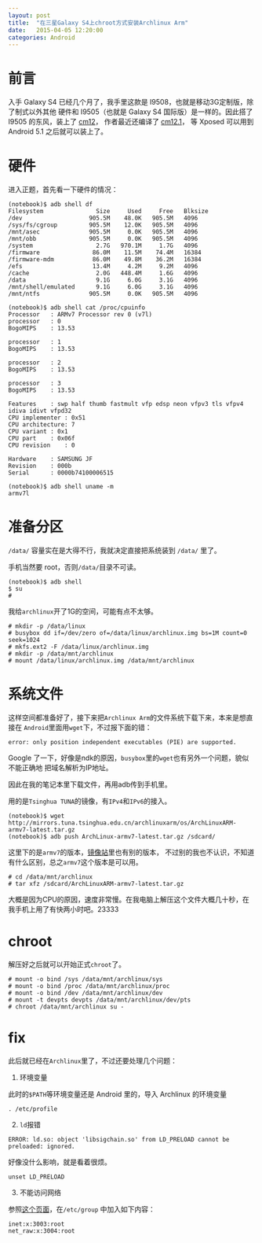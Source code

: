 ```yaml
---
layout: post
title:  "在三星Galaxy S4上chroot方式安装Archlinux Arm"
date:   2015-04-05 12:20:00
categories: Android
---
```


# 前言
入手 Galaxy S4 已经几个月了，我手里这款是 I9508，也就是移动3G定制版，除了制式以外其他
硬件和 I9505（也就是 Galaxy S4 国际版）是一样的。因此搭了 I9505 的东风，装上了
[cm12](http://forum.xda-developers.com/galaxy-s4/i9505-orig-develop/rom-cyanogenmod-12-t2943934)，
作者最近还编译了
[cm12.1](http://forum.xda-developers.com/galaxy-s4/i9505-orig-develop/exclusive-antaresone-alucard24-s-t3066696)，
等 Xposed 可以用到 Android 5.1 之后就可以装上了。

# 硬件
进入正题，首先看一下硬件的情况：

```
(notebook)$ adb shell df
Filesystem               Size     Used     Free   Blksize
/dev                   905.5M    48.0K   905.5M   4096
/sys/fs/cgroup         905.5M    12.0K   905.5M   4096
/mnt/asec              905.5M     0.0K   905.5M   4096
/mnt/obb               905.5M     0.0K   905.5M   4096
/system                  2.7G   970.1M     1.7G   4096
/firmware               86.0M    11.5M    74.4M   16384
/firmware-mdm           86.0M    49.8M    36.2M   16384
/efs                    13.4M     4.2M     9.2M   4096
/cache                   2.0G   448.4M     1.6G   4096
/data                    9.1G     6.0G     3.1G   4096
/mnt/shell/emulated      9.1G     6.0G     3.1G   4096
/mnt/ntfs              905.5M     0.0K   905.5M   4096
```

```
(notebook)$ adb shell cat /proc/cpuinfo
Processor	: ARMv7 Processor rev 0 (v7l)
processor	: 0
BogoMIPS	: 13.53

processor	: 1
BogoMIPS	: 13.53

processor	: 2
BogoMIPS	: 13.53

processor	: 3
BogoMIPS	: 13.53

Features	: swp half thumb fastmult vfp edsp neon vfpv3 tls vfpv4 idiva idivt vfpd32 
CPU implementer	: 0x51
CPU architecture: 7
CPU variant	: 0x1
CPU part	: 0x06f
CPU revision	: 0

Hardware	: SAMSUNG JF
Revision	: 000b
Serial		: 0000b74100006515
```

```
(notebook)$ adb shell uname -m
armv7l
```

# 准备分区

`/data/` 容量实在是大得不行，我就决定直接把系统装到 `/data/` 里了。

手机当然要 root，否则`/data/`目录不可读。

```
(notebook)$ adb shell
$ su
#
```

我给`archlinux`开了1G的空间，可能有点不太够。

```
# mkdir -p /data/linux
# busybox dd if=/dev/zero of=/data/linux/archlinux.img bs=1M count=0 seek=1024
# mkfs.ext2 -F /data/linux/archlinux.img
# mkdir -p /data/mnt/archlinux
# mount /data/linux/archlinux.img /data/mnt/archlinux
```

# 系统文件

这样空间都准备好了，接下来把`Archlinux Arm`的文件系统下载下来，本来是想直接在
`Android`里面用`wget`下，不过报下面的错：

```
error: only position independent executables (PIE) are supported.
```

Google 了一下，好像是ndk的原因，`busybox`里的`wget`也有另外一个问题，貌似不能正确地
把域名解析为IP地址。

因此在我的笔记本里下载文件，再用adb传到手机里。

用的是`Tsinghua TUNA`的镜像，有`IPv4`和`IPv6`的接入。

```
(notebook)$ wget http://mirrors.tuna.tsinghua.edu.cn/archlinuxarm/os/ArchLinuxARM-armv7-latest.tar.gz
(notebook)$ adb push ArchLinux-armv7-latest.tar.gz /sdcard/
```

这里下的是`armv7`的版本，[镜像站](http://mirrors.tuna.tsinghua.edu.cn/archlinuxarm/os/)里也有别的版本，
不过别的我也不认识，不知道有什么区别，总之`armv7`这个版本是可以用。

```
# cd /data/mnt/archlinux
# tar xfz /sdcard/ArchLinuxARM-armv7-latest.tar.gz
```

大概是因为CPU的原因，速度非常慢。在我电脑上解压这个文件大概几十秒，在我手机上用了有快两小时吧。23333

# chroot

解压好之后就可以开始正式`chroot`了。

```
# mount -o bind /sys /data/mnt/archlinux/sys
# mount -o bind /proc /data/mnt/archlinux/proc
# mount -o bind /dev /data/mnt/archlinux/dev
# mount -t devpts devpts /data/mnt/archlinux/dev/pts
# chroot /data/mnt/archlinux su -
```

# fix

此后就已经在`Archlinux`里了，不过还要处理几个问题：

1. 环境变量

此时的`$PATH`等环境变量还是 Android 里的，导入 Archlinux 的环境变量
```
. /etc/profile
```

2. `ld`报错

```
ERROR: ld.so: object 'libsigchain.so' from LD_PRELOAD cannot be preloaded: ignored.
```

好像没什么影响，就是看着很烦。

```
unset LD_PRELOAD
```

3. 不能访问网络

参照[这个页面](http://archlinuxarm.org/forum/viewtopic.php?f=9&t=4611)，在`/etc/group`
中加入如下内容：

```
inet:x:3003:root
net_raw:x:3004:root
```
